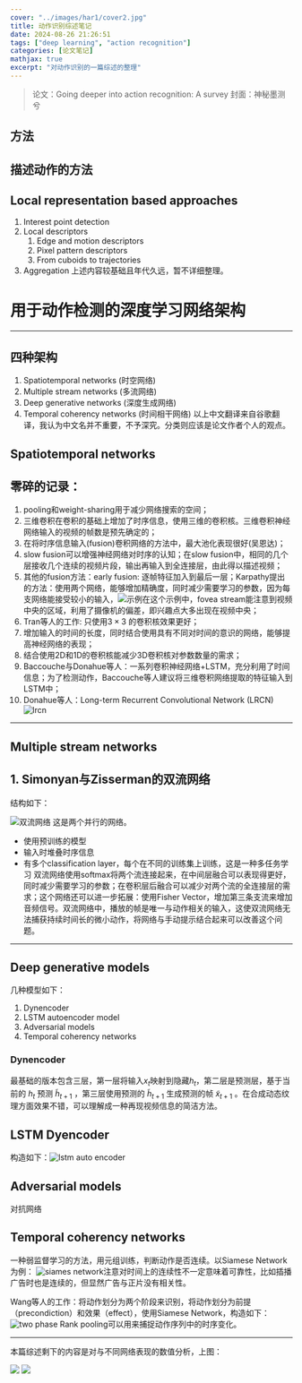 ```yaml
---
cover: "../images/har1/cover2.jpg"
title: 动作识别综述笔记
date: 2024-08-26 21:26:51
tags: ["deep learning", "action recognition"]
categories: [论文笔记]
mathjax: true
excerpt: "对动作识别的一篇综述的整理"
---
```


> 论文：Going deeper into action recognition: A survey
> 封面：神秘墨测兮 

## 方法

## 描述动作的方法

## Local representation based approaches

1. Interest point detection
2. Local descriptors
    1. Edge and motion descriptors
    2. Pixel pattern descriptors
    3. From cuboids to trajectories
3. Aggregation
   上述内容较基础且年代久远，暂不详细整理。

# 用于动作检测的深度学习网络架构

---

## 四种架构

1. Spatiotemporal networks (时空网络)
2. Multiple stream networks (多流网络)
3. Deep generative networks (深度生成网络)
4. Temporal coherency networks (时间相干网络)
   以上中文翻译来自谷歌翻译，我认为中文名并不重要，不予深究。分类则应该是论文作者个人的观点。

## Spatiotemporal networks

## 零碎的记录：

1. pooling和weight-sharing用于减少网络搜索的空间；
2. 三维卷积在卷积的基础上增加了时序信息，使用三维的卷积核。三维卷积神经网络输入的视频的帧数是预先确定的；
3. 在将时序信息输入(fusion)卷积网络的方法中，最大池化表现很好(吴恩达)；
4. slow fusion可以增强神经网络对时序的认知；在slow fusion中，相同的几个层接收几个连续的视频片段，输出再输入到全连接层，由此得以描述视频；
5. 其他的fusion方法：early fusion: 逐帧特征加入到最后一层；Karpathy提出的方法：使用两个网络，能够增加精确度，同时减少需要学习的参数，因为每支网络能接受较小的输入，![示例](/images/har1/ie1.png)在这个示例中，fovea stream能注意到视频中央的区域，利用了摄像机的偏差，即兴趣点大多出现在视频中央；
6. Tran等人的工作: 只使用$3\times3$ 的卷积核效果更好；
7. 增加输入的时间的长度，同时结合使用具有不同对时间的意识的网络，能够提高神经网络的表现；
8. 结合使用2D和1D的卷积核能减少3D卷积核对参数数量的需求；
9. Baccouche与Donahue等人：一系列卷积神经网络+LSTM，充分利用了时间信息；为了检测动作，Baccouche等人建议将三维卷积网络提取的特征输入到LSTM中；
10. Donahue等人：Long-term Recurrent Convolutional Network (LRCN)![lrcn](images/har1/ie2.png)

---

## Multiple stream networks

## 1. Simonyan与Zisserman的双流网络

结构如下：

![双流网络](images/har1/two_stream_network.png)
这是两个并行的网络。

- 使用预训练的模型
- 输入时堆叠时序信息
- 有多个classification layer，每个在不同的训练集上训练，这是一种多任务学习
  双流网络使用softmax将两个流连接起来，在中间层融合可以表现得更好，同时减少需要学习的参数；在卷积层后融合可以减少对两个流的全连接层的需求；这个网络还可以进一步拓展：使用Fisher Vector，增加第三条支流来增加音频信号。双流网络中，播放的帧是唯一与动作相关的输入，这使双流网络无法捕获持续时间长的微小动作，将网络与手动提示结合起来可以改善这个问题。
 
---

## Deep generative models

几种模型如下：
1. Dynencoder
2. LSTM autoencoder model
3. Adversarial models
4. Temporal coherency networks

### Dynencoder

最基础的版本包含三层，第一层将输入$x_t$映射到隐藏$h_t$，第二层是预测层，基于当前的 $h_t$ 预测 $\tilde {h} _ {t+1}$ ，第三层使用预测的 $\tilde {h} _ {t+1}$ 生成预测的帧 $\tilde {x} _ {t+1}$ 。在合成动态纹理方面效果不错，可以理解成一种再现视频信息的简洁方法。

## LSTM Dyencoder

构造如下：![lstm auto encoder](images/har1/lstmaotoencoder.png)

## Adversarial models

对抗网络

## Temporal coherency networks

一种弱监督学习的方法，用元组训练，判断动作是否连续。以Siamese Network为例：
![siames network](images/har1/siames.png)注意对时间上的连续性不一定意味着可靠性，比如插播广告时也是连续的，但显然广告与正片没有相关性。

Wang等人的工作：将动作划分为两个阶段来识别，将动作划分为前提（precondiction）和效果（effect），使用Siamese Network，构造如下：![two phase](images/har1/twophasecoherency.png)
Rank pooling可以用来捕捉动作序列中的时序变化。

---

本篇综述剩下的内容是对与不同网络表现的数值分析，上图：

![](images/har1/performance.png)
![](images/har1/performance2.png)
